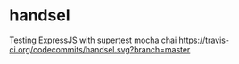 # handsel
Testing ExpressJS with supertest mocha chai
https://travis-ci.org/codecommits/handsel.svg?branch=master
